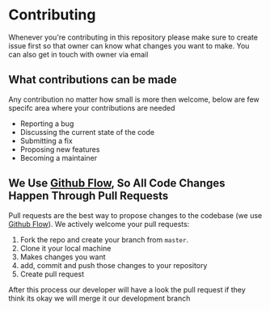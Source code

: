 # Contributing

Whenever you're contributing in this repository please make sure to create issue first so that owner can know what changes you want to make. You can also get in touch with owner via email 

## What contributions can be made
Any contribution no matter how small is more then welcome, below are few specifc area where your contributions are needed
- Reporting a bug
- Discussing the current state of the code
- Submitting a fix
- Proposing new features
- Becoming a maintainer

## We Use [Github Flow](https://guides.github.com/introduction/flow/index.html), So All Code Changes Happen Through Pull Requests
Pull requests are the best way to propose changes to the codebase (we use [Github Flow](https://guides.github.com/introduction/flow/index.html)). We actively welcome your pull requests:

1. Fork the repo and create your branch from `master`.
2. Clone it your local machine 
3. Makes changes you want
4. add, commit and push those changes to your repository
5. Create pull request 

After this process our developer will have a look the pull request if they think its okay we will merge it our development branch


